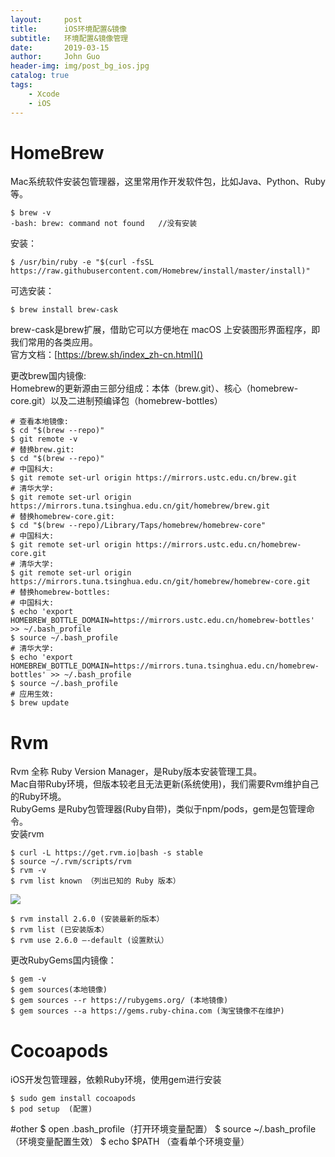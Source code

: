 ```yaml
---
layout:     post
title:      iOS环境配置&镜像
subtitle:   环境配置&镜像管理
date:       2019-03-15
author:     John Guo
header-img: img/post_bg_ios.jpg
catalog: true
tags:
    - Xcode
    - iOS
---
```


# HomeBrew
Mac系统软件安装包管理器，这里常用作开发软件包，比如Java、Python、Ruby等。

    $ brew -v
    -bash: brew: command not found   //没有安装
    
安装：
    
    $ /usr/bin/ruby -e "$(curl -fsSL https://raw.githubusercontent.com/Homebrew/install/master/install)"

可选安装：

    $ brew install brew-cask
    
brew-cask是brew扩展，借助它可以方便地在 macOS 上安装图形界面程序，即我们常用的各类应用。  
官方文档：[https://brew.sh/index_zh-cn.html]()


更改brew国内镜像:  
Homebrew的更新源由三部分组成：本体（brew.git）、核心（homebrew-core.git）以及二进制预编译包（homebrew-bottles）  
    
    # 查看本地镜像:
    $ cd "$(brew --repo)"
    $ git remote -v
    # 替换brew.git:
    $ cd "$(brew --repo)"
    # 中国科大:
    $ git remote set-url origin https://mirrors.ustc.edu.cn/brew.git
    # 清华大学:
    $ git remote set-url origin https://mirrors.tuna.tsinghua.edu.cn/git/homebrew/brew.git
    # 替换homebrew-core.git:
    $ cd "$(brew --repo)/Library/Taps/homebrew/homebrew-core"
    # 中国科大:
    $ git remote set-url origin https://mirrors.ustc.edu.cn/homebrew-core.git
    # 清华大学:
    $ git remote set-url origin https://mirrors.tuna.tsinghua.edu.cn/git/homebrew/homebrew-core.git
    # 替换homebrew-bottles:
    # 中国科大:
    $ echo 'export HOMEBREW_BOTTLE_DOMAIN=https://mirrors.ustc.edu.cn/homebrew-bottles' >> ~/.bash_profile
    $ source ~/.bash_profile
    # 清华大学:
    $ echo 'export HOMEBREW_BOTTLE_DOMAIN=https://mirrors.tuna.tsinghua.edu.cn/homebrew-bottles' >> ~/.bash_profile
    $ source ~/.bash_profile
    # 应用生效:
    $ brew update

# Rvm
Rvm 全称 Ruby Version Manager，是Ruby版本安装管理工具。  
Mac自带Ruby环境，但版本较老且无法更新(系统使用)，我们需要Rvm维护自己的Ruby环境。  
RubyGems 是Ruby包管理器(Ruby自带)，类似于npm/pods，gem是包管理命令。  
安装rvm

    $ curl -L https://get.rvm.io|bash -s stable 
    $ source ~/.rvm/scripts/rvm 
    $ rvm -v
    $ rvm list known （列出已知的 Ruby 版本）
    
![](https://ws3.sinaimg.cn/large/006tKfTcly1g12e0qmdarj309b07it95.jpg)

    $ rvm install 2.6.0 (安装最新的版本）
    $ rvm list (已安装版本）
    $ rvm use 2.6.0 –-default (设置默认）

更改RubyGems国内镜像：  

    $ gem -v 
    $ gem sources(本地镜像)
    $ gem sources --r https://rubygems.org/ (本地镜像)
    $ gem sources --a https://gems.ruby-china.com (淘宝镜像不在维护)

# Cocoapods
iOS开发包管理器，依赖Ruby环境，使用gem进行安装   

    $ sudo gem install cocoapods
    $ pod setup  (配置)

#other
    $ open .bash_profile（打开环境变量配置）
    $ source ~/.bash_profile （环境变量配置生效）
    $ echo $PATH  （查看单个环境变量）
